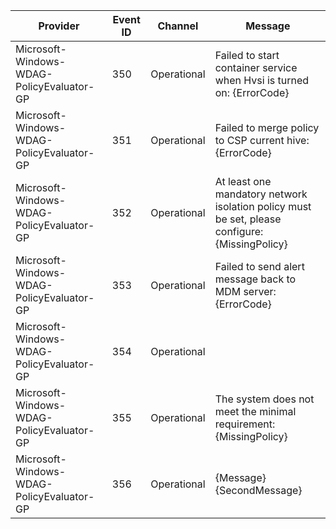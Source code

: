 Provider                                   |  Event ID  |  Channel      |  Message
-------------------------------------------|------------|---------------|------------------------------------------------------------------------------------------------
Microsoft-Windows-WDAG-PolicyEvaluator-GP  |  350       |  Operational  |  Failed to start container service when Hvsi is turned on: {ErrorCode}
Microsoft-Windows-WDAG-PolicyEvaluator-GP  |  351       |  Operational  |  Failed to merge policy to CSP current hive: {ErrorCode}
Microsoft-Windows-WDAG-PolicyEvaluator-GP  |  352       |  Operational  |  At least one mandatory network isolation policy must be set, please configure: {MissingPolicy}
Microsoft-Windows-WDAG-PolicyEvaluator-GP  |  353       |  Operational  |  Failed to send alert message back to MDM server: {ErrorCode}
Microsoft-Windows-WDAG-PolicyEvaluator-GP  |  354       |  Operational  |
Microsoft-Windows-WDAG-PolicyEvaluator-GP  |  355       |  Operational  |  The system does not meet the minimal requirement: {MissingPolicy}
Microsoft-Windows-WDAG-PolicyEvaluator-GP  |  356       |  Operational  |   {Message} {SecondMessage}